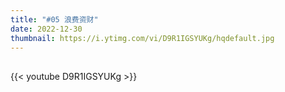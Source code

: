 ```yaml
---
title: "#05 浪费资财"
date: 2022-12-30
thumbnail: https://i.ytimg.com/vi/D9R1IGSYUKg/hqdefault.jpg
---
```


## <!--more-->

{{< youtube D9R1IGSYUKg >}}
